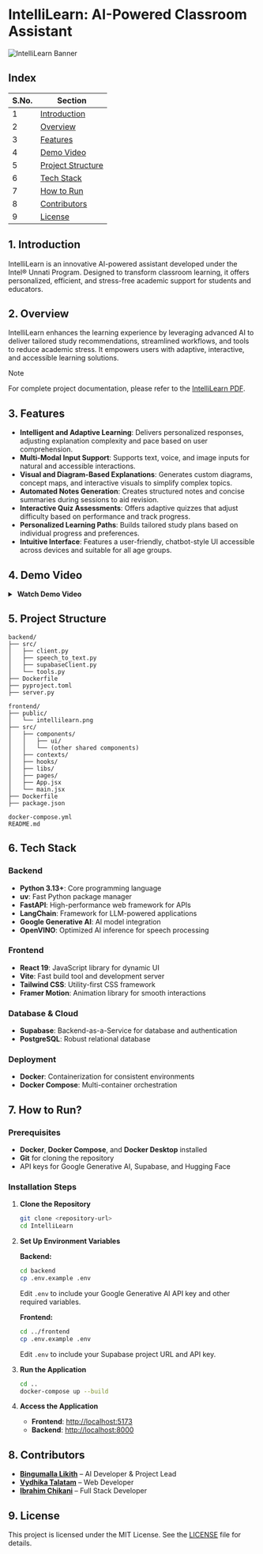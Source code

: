 # IntelliLearn: AI-Powered Classroom Assistant

![IntelliLearn Banner](https://github.com/user-attachments/assets/da4e5766-fdce-4a5b-a808-65c5af7c64cd)

## Index
<table>
  <thead>
    <tr>
      <th>S.No.</th>
      <th>Section</th>
    </tr>
  </thead>
  <tbody>
    <tr>
      <td>1</td>
      <td><a href="#1-introduction">Introduction</a></td>
    </tr>
    <tr>
      <td>2</td>
      <td><a href="#2-overview">Overview</a></td>
    </tr>
    <tr>
      <td>3</td>
      <td><a href="#3-features">Features</a></td>
    </tr>
    <tr>
      <td>4</td>
      <td><a href="#4-demo-video">Demo Video</a></td>
    </tr>
    <tr>
      <td>5</td>
      <td><a href="#5-project-structure">Project Structure</a></td>
    </tr>
    <tr>
      <td>6</td>
      <td><a href="#6-tech-stack">Tech Stack</a></td>
    </tr>
    <tr>
      <td>7</td>
      <td><a href="#7-how-to-run">How to Run</a></td>
    </tr>
    <tr>
      <td>8</td>
      <td><a href="#8-contributors">Contributors</a></td>
    </tr>
    <tr>
      <td>9</td>
      <td><a href="#9-license">License</a></td>
    </tr>
  </tbody>
</table>

## 1. Introduction

IntelliLearn is an innovative AI-powered assistant developed under the Intel® Unnati Program. Designed to transform classroom learning, it offers personalized, efficient, and stress-free academic support for students and educators.

## 2. Overview

IntelliLearn enhances the learning experience by leveraging advanced AI to deliver tailored study recommendations, streamlined workflows, and tools to reduce academic stress. It empowers users with adaptive, interactive, and accessible learning solutions.

> [!NOTE]
> For complete project documentation, please refer to the [IntelliLearn PDF](https://github.com/binguliki/IntelliLearn/blob/main/intellilearn.pdf).

## 3. Features

* **Intelligent and Adaptive Learning**: Delivers personalized responses, adjusting explanation complexity and pace based on user comprehension.
* **Multi-Modal Input Support**: Supports text, voice, and image inputs for natural and accessible interactions.
* **Visual and Diagram-Based Explanations**: Generates custom diagrams, concept maps, and interactive visuals to simplify complex topics.
* **Automated Notes Generation**: Creates structured notes and concise summaries during sessions to aid revision.
* **Interactive Quiz Assessments**: Offers adaptive quizzes that adjust difficulty based on performance and track progress.
* **Personalized Learning Paths**: Builds tailored study plans based on individual progress and preferences.
* **Intuitive Interface**: Features a user-friendly, chatbot-style UI accessible across devices and suitable for all age groups.

## 4. Demo Video

<details>
  <summary>
    <strong>&nbsp;Watch Demo Video</strong>
  </summary>
  <br>
  <p align="center">
    <a href="https://youtu.be/sKV0IyaqCMo" target="_blank">
      <img src="https://img.youtube.com/vi/sKV0IyaqCMo/maxresdefault.jpg" alt="Watch the demo video" width="100%" />
    </a>
  </p>
</details>

## 5. Project Structure

```
backend/
├── src/
│   ├── client.py
│   ├── speech_to_text.py
│   ├── supabaseClient.py
│   └── tools.py
├── Dockerfile
├── pyproject.toml
├── server.py

frontend/
├── public/
│   └── intellilearn.png
├── src/
│   ├── components/
│   │   ├── ui/
│   │   └── (other shared components)
│   ├── contexts/
│   ├── hooks/
│   ├── libs/
│   ├── pages/
│   ├── App.jsx
│   └── main.jsx
├── Dockerfile
├── package.json

docker-compose.yml
README.md
```

## 6. Tech Stack

### Backend

* **Python 3.13+**: Core programming language
* **uv**: Fast Python package manager
* **FastAPI**: High-performance web framework for APIs
* **LangChain**: Framework for LLM-powered applications
* **Google Generative AI**: AI model integration
* **OpenVINO**: Optimized AI inference for speech processing

### Frontend

* **React 19**: JavaScript library for dynamic UI
* **Vite**: Fast build tool and development server
* **Tailwind CSS**: Utility-first CSS framework
* **Framer Motion**: Animation library for smooth interactions

### Database & Cloud

* **Supabase**: Backend-as-a-Service for database and authentication
* **PostgreSQL**: Robust relational database

### Deployment

* **Docker**: Containerization for consistent environments
* **Docker Compose**: Multi-container orchestration

## 7. How to Run?

### Prerequisites

* **Docker**, **Docker Compose**, and **Docker Desktop** installed
* **Git** for cloning the repository
* API keys for Google Generative AI, Supabase, and Hugging Face

### Installation Steps

1. **Clone the Repository**

   ```bash
   git clone <repository-url>
   cd IntelliLearn
   ```

2. **Set Up Environment Variables**

   **Backend:**

   ```bash
   cd backend
   cp .env.example .env
   ```

   Edit `.env` to include your Google Generative AI API key and other required variables.

   **Frontend:**

   ```bash
   cd ../frontend
   cp .env.example .env
   ```

   Edit `.env` to include your Supabase project URL and API key.

3. **Run the Application**

   ```bash
   cd ..
   docker-compose up --build
   ```

4. **Access the Application**

   * **Frontend**: [http://localhost:5173](http://localhost:5173)
   * **Backend**: [http://localhost:8000](http://localhost:8000)

## 8. Contributors

* **[Bingumalla Likith](https://github.com/binguliki)** – AI Developer & Project Lead
* **[Vydhika Talatam](https://github.com/vtalatam05)** – Web Developer
* **[Ibrahim Chikani](https://github.com/IbrahimDev00)** – Full Stack Developer

## 9. License

This project is licensed under the MIT License. See the [LICENSE](LICENSE) file for details.
